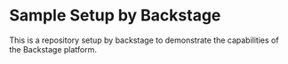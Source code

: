 # Sample Setup by Backstage

This is a repository setup by backstage to demonstrate the capabilities of the Backstage platform.
